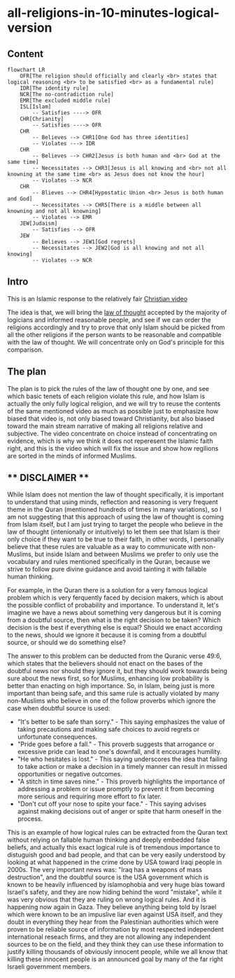 # all-religions-in-10-minutes-logical-version

## Content

```mermaid
flowchart LR
    OFR[The religion should officially and clearly <br> states that logical reasoning <br> to be satisfied <br> as a fundamental rule]
    IDR[The identity rule]
    NCR[The no-contradiction rule]
    EMR[The excluded middle rule]
    ISL[Islam]
        -- Satisfies ----> OFR
    CHR[Chrianity]
        -- Satisfies ----> OFR
    CHR
        -- Believes --> CHR1[One God has three identities]
        -- Violates ---> IDR
    CHR
        -- Believes --> CHR2[Jesus is both human and <br> God at the same time]
        -- Necessitates --> CHR3[Jesus is all knowing and <br> not all knowning at the same time <br> as Jesus does not know the hour]
        -- Violates --> NCR
    CHR
        -- Blieves --> CHR4[Hypostatic Union <br> Jesus is both human and God]
        -- Necessitates --> CHR5[There is a middle between all knowning and not all knowning]
        -- Violates --> EMR
    JEW[Judaism]
        -- Satisfies --> OFR
    JEW
        -- Believes --> JEW1[God regrets]
        -- Necessitates --> JEW2[God is all knowing and not all knowing]
        -- Violates --> NCR
```

## Intro
This is an Islamic response to the relatively fair [Christian video](https://www.youtube.com/watch?v=FTDXlIw8i20)

The idea is that, we will bring the [law of thought](https://en.wikipedia.org/wiki/Law_of_thought) accepted by the majority of logicians and informed reasonable people, and see if we can order the religions accordingly and try to prove that only Islam should be picked from all the other religions if the person wants to be reasonable and compatible with the law of thought. We will concentrate only on God's principle for this comparison.


## The plan

The plan is to pick the rules of the law of thought one by one, and see which basic tenets of each religion violate this rule, and how Islam is actually the only fully logical religion, and we will try to reuse the contents of the same mentioned video as much as possible just to emphasize how biased that video is, not only biased toward Christianity, but also biased toward the main stream narrative of making all religions relative and subjective. The video concentrate on choice instead of concentrating on evidence, which is why we think it does not reperesent the Islamic faith right, and this is the video which will fix the issue and show how regilions are sorted in the minds of informed Muslims.


## ** DISCLAIMER **

While Islam does not mention the law of thought specifically, it is important to understand that using minds, reflection and reasoning is very frequent theme in the Quran (mentioned hundreds of times in many variations), so I am not suggesting that this approach of using the law of thought is coming from Islam itself, but I am just trying to target the people who believe in the law of thought (intenionally or intuitively) to let them see that Islam is their only choice if they want to be true to their faith, in other words, I personally believe that these rules are valuable as a way to communicate with non-Muslims, but inside Islam and between Muslims we prefer to only use the vocabulary and rules mentioned specifically in the Quran, because we strive to follow pure divine guidance and avoid tainting it with fallable human thinking.

For example, in the Quran there is a solution for a very famous logical problem which is very ferquently faced by decision makers, which is about the possible conflict of probability and importance. To understand it, let's imagine we have a news about something very dangerous but it is coming from a doubtful source, then what is the right decision to be taken? Which decision is the best if everything else is equal? Should we enact according to the news, should we ignore it because it is coming from a doubtful source, or should we do something else?

The answer to this problem can be deducted from the Quranic verse 49:6, which states that the believers should not enact on the bases of the doubtful news nor should they ignore it, but they should work towards being sure about the news first, so for Muslims, enhancing low probability is better than enacting on high importance. So, in Islam, being just is more important than being safe, and this same rule is actually violated by many non-Muslims who believe in one of the follow proverbs which ignore the case when doubtful source is used: 

- "It's better to be safe than sorry." - This saying emphasizes the value of taking precautions and making safe choices to avoid regrets or unfortunate consequences.
- "Pride goes before a fall." - This proverb suggests that arrogance or excessive pride can lead to one's downfall, and it encourages humility.
- "He who hesitates is lost." - This saying underscores the idea that failing to take action or make a decision in a timely manner can result in missed opportunities or negative outcomes.
- "A stitch in time saves nine." - This proverb highlights the importance of addressing a problem or issue promptly to prevent it from becoming more serious and requiring more effort to fix later.
- "Don't cut off your nose to spite your face." - This saying advises against making decisions out of anger or spite that harm oneself in the process.

This is an example of how logical rules can be extracted from the Quran text without relying on fallable human thinking and deeply embedded false beliefs, and actually this exact logical rule is of tremendous importance to distuguish good and bad people, and that can be very easily understood by looking at what happened in the crime done by USA toward Iraqi people in 2000s. The very important news was: "Iraq has a weapons of mass destruction", and the doubtful source is the USA government which is known to be heavily influenced by islamophobia and very huge bias toward Israel's safety, and they are now hiding behind the word "mistake", while it was very obvious that they are ruling on wrong logical rules. And it is happening now again in Gaza. They believe anything being told by Israel which were known to be an impuslive liar even against USA itself, and they doubt in everything they hear from the Palestinian authorities which were proven to be reliable source of information by most respected independent international reseach firms, and they are not allowing any independent sources to be on the field, and they think they can use these information to justify killing thousands of obviously innocent people, while we all know that killing these innocent people is an announced goal by many of the far right Israeli government members.


